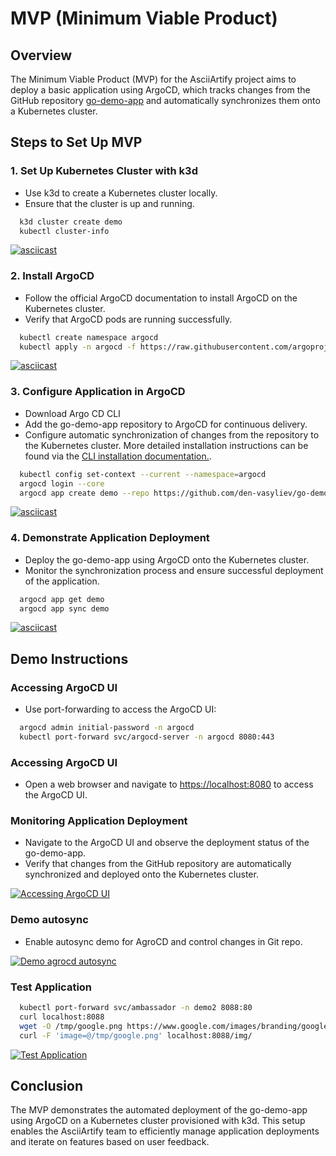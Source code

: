 # MVP (Minimum Viable Product)

## Overview
The Minimum Viable Product (MVP) for the AsciiArtify project aims to deploy a basic application using ArgoCD, which tracks changes from the GitHub repository [go-demo-app](https://github.com/den-vasyliev/go-demo-app) and automatically synchronizes them onto a Kubernetes cluster.

## Steps to Set Up MVP

### 1. Set Up Kubernetes Cluster with k3d
- Use k3d to create a Kubernetes cluster locally.
- Ensure that the cluster is up and running.
```bash
  k3d cluster create demo
  kubectl cluster-info
```
[![asciicast](https://asciinema.org/a/A0b9pKwb9g76RyGYQ9kktHGbf.svg)](https://asciinema.org/a/A0b9pKwb9g76RyGYQ9kktHGbf)

### 2. Install ArgoCD
- Follow the official ArgoCD documentation to install ArgoCD on the Kubernetes cluster.
- Verify that ArgoCD pods are running successfully.
```bash
  kubectl create namespace argocd
  kubectl apply -n argocd -f https://raw.githubusercontent.com/argoproj/argo-cd/stable/manifests/install.yaml
```
[![asciicast](https://asciinema.org/a/np0sHVCgdJT5drNVHrbtpxy9w.svg)](https://asciinema.org/a/np0sHVCgdJT5drNVHrbtpxy9w)

### 3. Configure Application in ArgoCD
- Download Argo CD CLI
- Add the go-demo-app repository to ArgoCD for continuous delivery.
- Configure automatic synchronization of changes from the repository to the Kubernetes cluster.
More detailed installation instructions can be found via the [CLI installation documentation.](https://argo-cd.readthedocs.io/en/stable/cli_installation/ "CLI installation documentation.").
```bash
  kubectl config set-context --current --namespace=argocd
  argocd login --core
  argocd app create demo --repo https://github.com/den-vasyliev/go-demo-app.git --path helm  --dest-server https://kubernetes.default.svc --dest-namespace demo
```
[![asciicast](https://asciinema.org/a/3tbpjUdcQSUqFas3jS0ljjZPT.svg)](https://asciinema.org/a/3tbpjUdcQSUqFas3jS0ljjZPT)

### 4. Demonstrate Application Deployment
- Deploy the go-demo-app using ArgoCD onto the Kubernetes cluster.
- Monitor the synchronization process and ensure successful deployment of the application.
```bash
  argocd app get demo
  argocd app sync demo
```
[![asciicast](https://asciinema.org/a/5my7cvBh5goJHyhbdZTqMD24x.svg)](https://asciinema.org/a/5my7cvBh5goJHyhbdZTqMD24x)

## Demo Instructions

### Accessing ArgoCD UI
- Use port-forwarding to access the ArgoCD UI:
```bash
  argocd admin initial-password -n argocd
  kubectl port-forward svc/argocd-server -n argocd 8080:443
```
### Accessing ArgoCD UI
- Open a web browser and navigate to [https://localhost:8080](https://localhost:8080) to access the ArgoCD UI.

### Monitoring Application Deployment
- Navigate to the ArgoCD UI and observe the deployment status of the go-demo-app.
- Verify that changes from the GitHub repository are automatically synchronized and deployed onto the Kubernetes cluster.

[![Accessing ArgoCD UI](https://img.youtube.com/vi/qLXZUJJAivY/default.jpg "Accessing ArgoCD UI")](https://youtu.be/qLXZUJJAivY "Accessing ArgoCD UI")

### Demo autosync
- Enable autosync demo for AgroCD and control changes in Git repo.

[![Demo agrocd autosync](https://img.youtube.com/vi/Q37PMmgKtj4/default.jpg "Demo agrocd autosync")](https://youtu.be/Q37PMmgKtj4  "Demo agrocd autosync")

### Test Application
```bash
  kubectl port-forward svc/ambassador -n demo2 8088:80
  curl localhost:8088
  wget -O /tmp/google.png https://www.google.com/images/branding/googlelogo/1x/googlelogo_light_color_272x92dp.png
  curl -F 'image=@/tmp/google.png' localhost:8088/img/
```
[![Test Application](https://img.youtube.com/vi/uHruOaoXOIc/default.jpg "Test Application")](https://youtu.be/uHruOaoXOIc "Test Application")

## Conclusion
The MVP demonstrates the automated deployment of the go-demo-app using ArgoCD on a Kubernetes cluster provisioned with k3d. This setup enables the AsciiArtify team to efficiently manage application deployments and iterate on features based on user feedback.
